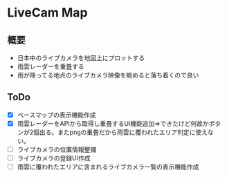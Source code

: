 # LiveCam Map

## 概要

- 日本中のライブカメラを地図上にプロットする
- 雨雲レーダーを重畳する
- 雨が降ってる地点のライブカメラ映像を眺めると落ち着くので良い

## ToDo

- [x] ベースマップの表示機能作成
- [x] 雨雲レーダーをAPIから取得し重畳するUI機能追加⇒できたけど何故かボタンが2個出る。またpngの重畳だから雨雲に覆われたエリア判定に使えない。
- [ ] ライブカメラの位置情報整備
- [ ] ライブカメラの登録UI作成
- [ ] 雨雲に覆われたエリアに含まれるライブカメラ一覧の表示機能作成
